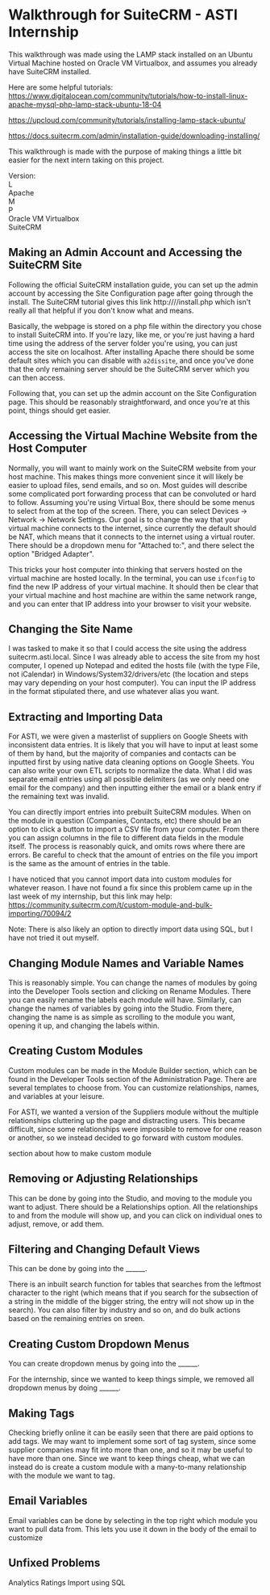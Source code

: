 # Walkthrough for SuiteCRM - ASTI Internship 

This walkthrough was made using the LAMP stack installed on an Ubuntu Virtual Machine hosted on Oracle VM Virtualbox, and assumes you already have SuiteCRM installed. 

Here are some helpful tutorials:\
https://www.digitalocean.com/community/tutorials/how-to-install-linux-apache-mysql-php-lamp-stack-ubuntu-18-04

https://upcloud.com/community/tutorials/installing-lamp-stack-ubuntu/

https://docs.suitecrm.com/admin/installation-guide/downloading-installing/

This walkthrough is made with the purpose of making things a little bit easier for the next intern taking on this project.

Version:\
L\
Apache\
M\
P\
Oracle VM Virtualbox\
SuiteCRM

## Making an Admin Account and Accessing the SuiteCRM Site

Following the official SuiteCRM installation guide, you can set up the admin account by accessing the Site Configuration page after going through the install. The SuiteCRM tutorial gives this link http://<yourServer>/<yourSuiteCRMDirectory>/install.php which isn't really all that helpful if you don't know what <yourServer> and <yourSuiteCRMDirectory> means.
  
Basically, the webpage is stored on a php file within the directory you chose to install SuiteCRM into. If you're lazy, like me, or you're just having a hard time using the address of the server folder you're using, you can just access the site on localhost. After installing Apache there should be some default sites which you can disable with `a2dissite`, and once you've done that the only remaining server should be the SuiteCRM server which you can then access.
  
Following that, you can set up the admin account on the Site Configuration page. This should be reasonably straightforward, and once you're at this point, things should get easier.

## Accessing the Virtual Machine Website from the Host Computer
  
Normally, you will want to mainly work on the SuiteCRM website from your host machine. This makes things more convenient since it will likely be easier to upload files, send emails, and so on. Most guides will describe some complicated port forwarding process that can be convoluted or hard to follow. Assuming you're using Virtual Box, there should be some menus to select from at the top of the screen. There, you can select Devices -> Network -> Network Settings. Our goal is to change the way that your virtual machine connects to the internet, since currently the default should be NAT, which means that it connects to the internet using a virtual router. There should be a dropdown menu for "Attached to:", and there select the option "Bridged Adapter". 
  
This tricks your host computer into thinking that servers hosted on the virtual machine are hosted locally. In the terminal, you can use `ifconfig` to find the new IP address of your virtual machine. It should then be clear that your virtual machine and host machine are within the same network range, and you can enter that IP address into your browser to visit your website.
  
## Changing the Site Name
  
I was tasked to make it so that I could access the site using the address suitecrm.asti.local. Since I was already able to access the site from my host computer, I opened up Notepad and edited the hosts file (with the type File, not iCalendar) in Windows/System32/drivers/etc (the location and steps may vary depending on your host computer). You can input the IP address in the format stipulated there, and use whatever alias you want.
  
## Extracting and Importing Data
  
For ASTI, we were given a masterlist of suppliers on Google Sheets with inconsistent data entries. It is likely that you will have to input at least some of them by hand, but the majority of companies and contacts can be inputted first by using native data cleaning options on Google Sheets. You can also write your own ETL scripts to normalize the data. What I did was separate email entries using all possible delimiters (as we only need one email for the company) and then inputting either the email or a blank entry if the remaining text was invalid.
  
You can directly import entries into prebuilt SuiteCRM modules. When on the module in question (Companies, Contacts, etc) there should be an option to click a button to import a CSV file from your computer. From there you can assign columns in the file to different data fields in the module itself. The process is reasonably quick, and omits rows where there are errors. Be careful to check that the amount of entries on the file you import is the same as the amount of entries in the table.
  
I have noticed that you cannot import data into custom modules for whatever reason. I have not found a fix since this problem came up in the last week of my internship, but this link may help: https://community.suitecrm.com/t/custom-module-and-bulk-importing/70094/2
  
Note: There is also likely an option to directly import data using SQL, but I have not tried it out myself.
  
## Changing Module Names and Variable Names
  
This is reasonably simple. You can change the names of modules by going into the Developer Tools section and clicking on Rename Modules. There you can easily rename the labels each module will have. Similarly, can change the names of variables by going into the Studio. From there, changing the name is as simple as scrolling to the module you want, opening it up, and changing the labels within.
  
## Creating Custom Modules
 
Custom modules can be made in the Module Builder section, which can be found in the Developer Tools section of the Administration Page. There are several templates to choose from. You can customize relationships, names, and variables at your leisure. 
  
For ASTI, we wanted a version of the Suppliers module without the multiple relationships cluttering up the page and distracting users. This became difficult, since some relationships were impossible to remove for one reason or another, so we instead decided to go forward with custom modules.

section about how to make custom module
## Removing or Adjusting Relationships

This can be done by going into the Studio, and moving to the module you want to adjust. There should be a Relationships option. All the relationships to and from the module will show up, and you can click on individual ones to adjust, remove, or add them.
  
## Filtering and Changing Default Views
  
This can be done by going into the ______. 
  
There is an inbuilt search function for tables that searches from the leftmost character to the right (which means that if you search for the subsection of a string in the middle of the bigger string, the entry will not show up in the search). You can also filter by industry and so on, and do bulk actions based on the remaining entries on sreen.
  
## Creating Custom Dropdown Menus
  
You can create dropdown menus by going into the ______.
  
For the internship, since we wanted to keep things simple, we removed all dropdown menus by doing ______.
  
## Making Tags
  
Checking briefly online it can be easily seen that there are paid options to add tags. We may want to implement some sort of tag system, since some supplier companies may fit into more than one, and so it may be useful to have more than one. Since we want to keep things cheap, what we can instead do is create a custom module with a many-to-many relationship with the module we want to tag. 

## Email Variables
  
Email variables can be done by selecting in the top right which module you want to pull data from. This lets you use it down in the body of the email to customize 
  
## Unfixed Problems

Analytics
Ratings
Import using SQL

